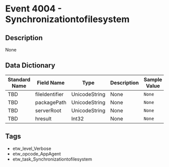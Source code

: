 # Event 4004 - Synchronizationtofilesystem

## Description
None

## Data Dictionary
|Standard Name|Field Name|Type|Description|Sample Value|
|---|---|---|---|---|
|TBD|fileIdentifier|UnicodeString|None|`None`|
|TBD|packagePath|UnicodeString|None|`None`|
|TBD|serverRoot|UnicodeString|None|`None`|
|TBD|hresult|Int32|None|`None`|

## Tags
* etw_level_Verbose
* etw_opcode_AppAgent
* etw_task_Synchronizationtofilesystem